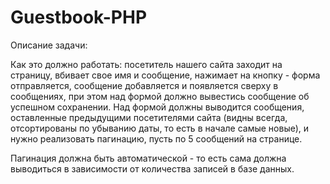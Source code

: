 # Guestbook-PHP

Описание задачи:

Как это должно работать: посетитель нашего сайта заходит на страницу, вбивает свое имя и сообщение, нажимает на кнопку - форма отправляется, сообщение добавляется и появляется сверху в сообщениях, при этом над формой должно вывестись сообщение об успешном сохранении.
Над формой должны выводится сообщения, оставленные предыдущими посетителями сайта (видны всегда, отсортированы по убыванию даты, то есть в начале самые новые), и нужно реализовать пагинацию, пусть по 5 сообщений на странице.

Пагинация должна быть автоматической - то есть сама должна выводиться в зависимости от количества записей в базе данных.
